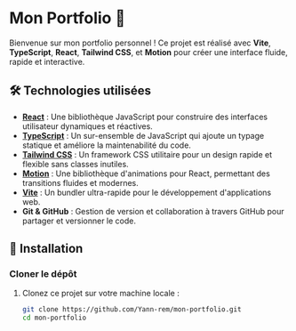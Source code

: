 # Mon Portfolio 🎨

Bienvenue sur mon portfolio personnel ! Ce projet est réalisé avec **Vite**, **TypeScript**, **React**, **Tailwind CSS**, et **Motion** pour créer une interface fluide, rapide et interactive.

## 🛠️ Technologies utilisées

- **[React](https://react.dev/)** : Une bibliothèque JavaScript pour construire des interfaces utilisateur dynamiques et réactives.
- **[TypeScript](https://www.typescriptlang.org/)** : Un sur-ensemble de JavaScript qui ajoute un typage statique et améliore la maintenabilité du code.
- **[Tailwind CSS](https://tailwindcss.com/)** : Un framework CSS utilitaire pour un design rapide et flexible sans classes inutiles.
- **[Motion](https://www.framer.com/motion/)** : Une bibliothèque d'animations pour React, permettant des transitions fluides et modernes.
- **[Vite](https://vite.dev/)** : Un bundler ultra-rapide pour le développement d'applications web.
- **Git & GitHub** : Gestion de version et collaboration à travers GitHub pour partager et versionner le code.

## 🚀 Installation

### Cloner le dépôt

1. Clonez ce projet sur votre machine locale :
   ```bash
   git clone https://github.com/Yann-rem/mon-portfolio.git
   cd mon-portfolio
   ```
